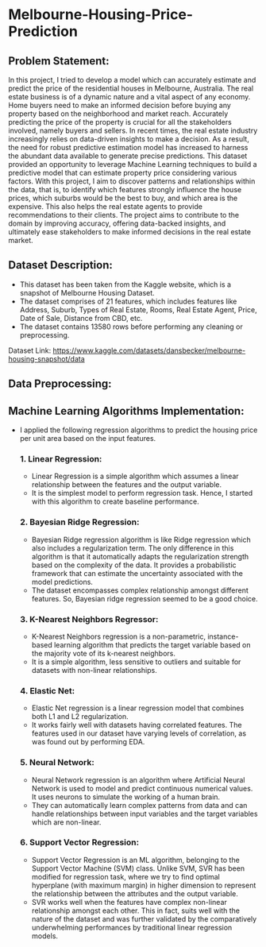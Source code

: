 # Melbourne-Housing-Price-Prediction

## Problem Statement:

In this project, I tried to develop a model which can accurately estimate and predict the price of the residential houses in Melbourne, Australia. The real estate business is of a dynamic nature and a vital aspect of any economy. Home buyers need to make an informed decision before buying any property based on the neighborhood and market reach. Accurately predicting the price of the property is crucial for all the stakeholders involved, namely buyers and sellers. In recent times, the real estate industry increasingly relies on data-driven insights to make a decision. As a result, the need for robust predictive estimation model has increased to harness the abundant data available to generate precise predictions. This dataset provided an opportunity to leverage Machine Learning techniques to build a predictive model that can estimate property price considering various factors. With this project, I aim to discover patterns and relationships within the data, that is, to identify which features strongly influence the house prices, which suburbs would be the best to buy, and which area is the expensive. This also helps the real estate agents to provide recommendations to their clients. The project aims to contribute to the domain by improving accuracy, offering data-backed insights, and ultimately ease stakeholders to make informed decisions in the real estate market.

## Dataset Description:

- This dataset has been taken from the Kaggle website, which is a snapshot of Melbourne Housing Dataset.
- The dataset comprises of 21 features, which includes features like Address, Suburb, Types of Real Estate, Rooms, Real Estate Agent, Price, Date of Sale, Distance from CBD, etc.
- The dataset contains 13580 rows before performing any cleaning or preprocessing.

Dataset Link: https://www.kaggle.com/datasets/dansbecker/melbourne-housing-snapshot/data


## Data Preprocessing:


## Machine Learning Algorithms Implementation:

- I applied the following regression algorithms to predict the housing price per unit area based on the input features.

  ### 1. Linear Regression:
  - Linear Regression is a simple algorithm which assumes a linear relationship between the features and the output variable. 
  - It is the simplest model to perform regression task. Hence, I started with this algorithm to create baseline performance.

  ### 2. Bayesian Ridge Regression:
  - Bayesian Ridge regression algorithm is like Ridge regression which also includes a regularization term. The only difference in this algorithm is that it automatically adapts the regularization strength based on the complexity of the data. It provides a probabilistic framework that can estimate the uncertainty associated with the model predictions.
  - The dataset encompasses complex relationship amongst different features. So, Bayesian ridge regression seemed to be a good choice.
  
  ### 3. K-Nearest Neighbors Regressor:
  - K-Nearest Neighbors regression is a non-parametric, instance-based learning algorithm that predicts the target variable based on the majority vote of its k-nearest neighbors. 
  - It is a simple algorithm, less sensitive to outliers and suitable for datasets with non-linear relationships. 
  
  ### 4. Elastic Net:
  - Elastic Net regression is a linear regression model that combines both L1 and L2 regularization. 
  - It works fairly well with datasets having correlated features. The features used in our dataset have varying levels of correlation, as was found out by performing EDA. 
  
  ### 5. Neural Network:
  - Neural Network regression is an algorithm where Artificial Neural Network is used to model and predict continuous numerical values. It uses neurons to simulate the working of a human brain.
  - They can automatically learn complex patterns from data and can handle relationships between input variables and the target variables which are non-linear.
  
  ### 6. Support Vector Regression:
  - Support Vector Regression is an ML algorithm, belonging to the Support Vector Machine (SVM) class. Unlike SVM, SVR has been modified for regression task, where we try to find optimal hyperplane (with maximum margin) in higher dimension to represent the relationship between the attributes and the output variable.
  - SVR works well when the features have complex non-linear relationship amongst each other. This in fact, suits well with the nature of the dataset and was further validated by the comparatively underwhelming performances by traditional linear regression models.


